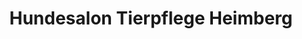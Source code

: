 ---
title: "Hundesalon Tierpflege Heimberg"
url: /lyssach/hundesalon-tierpflege-heimberg/
shop: Tiersalon
---